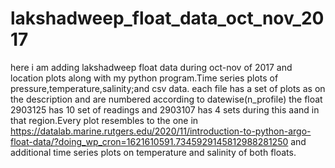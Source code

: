 # lakshadweep_float_data_oct_nov_2017
here i am adding lakshadweep float data during oct-nov of 2017 and location plots along with my python program.Time series plots of pressure,temperature,salinity;and csv data.
each file has a set of plots as on the description and are numbered according to datewise(n_profile)
the float 2903125 has 10 set of readings and 2903107 has 4 sets during this aand in that region.Every plot resembles to the one in https://datalab.marine.rutgers.edu/2020/11/introduction-to-python-argo-float-data/?doing_wp_cron=1621610591.7345929145812988281250 and additional time series plots on temperature and salinity of both floats.
